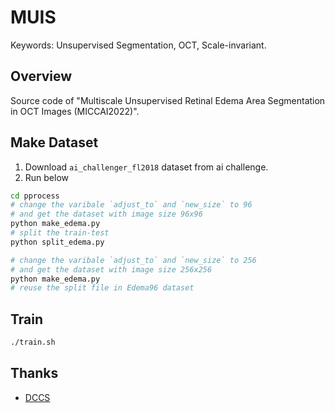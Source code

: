 # MUIS

Keywords: Unsupervised Segmentation, OCT, Scale-invariant.

## Overview

Source code of "Multiscale Unsupervised Retinal Edema Area Segmentation in OCT Images (MICCAI2022)".

## Make Dataset 

1. Download `ai_challenger_fl2018` dataset from ai challenge.
2. Run below 
```bash
cd pprocess
# change the varibale `adjust_to` and `new_size` to 96
# and get the dataset with image size 96x96
python make_edema.py  
# split the train-test
python split_edema.py

# change the varibale `adjust_to` and `new_size` to 256
# and get the dataset with image size 256x256
python make_edema.py  
# reuse the split file in Edema96 dataset
```

## Train

```bash
./train.sh
```

## Thanks

- [DCCS](https://github.com/sKamiJ/DCCS)
